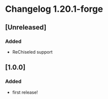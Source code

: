 # Changelog 1.20.1-forge
## [Unreleased]
### Added
- ReChiseled support

## [1.0.0]
### Added
- first release!
